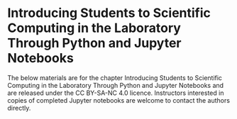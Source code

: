 # Introducing Students to Scientific Computing in the Laboratory Through Python and Jupyter Notebooks

The below materials are for the chapter Introducing Students to Scientific Computing in the Laboratory Through Python and Jupyter Notebooks and are released under the CC BY-SA-NC 4.0 licence. Instructors interested in copies of completed Jupyter notebooks are welcome to contact the authors directly.

